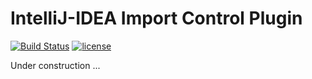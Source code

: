 # IntelliJ-IDEA Import Control Plugin 
[![Build Status](https://travis-ci.com/frimtec/idea-import-control-plugin.svg?branch=main)](https://travis-ci.com/frimtec/idea-import-control-plugin) 
[![license](https://img.shields.io/badge/License-Apache%202.0-blue.svg)](https://opensource.org/licenses/Apache-2.0)

Under construction ...

